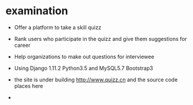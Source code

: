 # examination

* Offer a platform to take a skill quizz
* Rank users who participate in the quizz and give them suggestions for career
* Help organizations to make out questions for interviewee
* Using Django 1.11.2 Python3.5 and MySQL5.7 Bootstrap3
* the site is under building http://www.quizz.cn and the source code places here

* 
